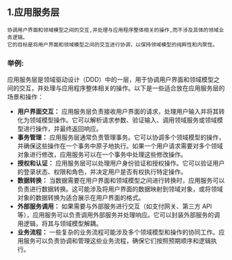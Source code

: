 ## 1.应用服务层
    协调用户界面和领域模型之间的交互,并处理与应用程序整体相关的操作,而不涉及具体的领域业务逻辑。
    它的目标是将用户界面和领域模型之间的交互进行协调，以保持领域模型的纯粹性和内聚性。

   ### 举例:
应用服务层是领域驱动设计（DDD）中的一层，用于协调用户界面和领域模型之间的交互，并处理与应用程序整体相关的操作。以下是一些适合放在应用服务层的场景和操作：

* **用户界面交互：** 应用服务层负责接收用户界面的请求，处理用户输入并将其转化为领域模型操作。它可以解析请求参数、验证输入、调用领域服务或领域模型进行操作，并最终返回响应。
* **事务管理：** 应用服务层通常负责管理事务。它可以协调多个领域模型的操作，并确保这些操作在一个事务中原子地执行。如果一个用户请求需要对多个领域对象进行修改，应用服务可以在一个事务中处理这些修改操作。
* **授权和认证：** 应用服务层可以处理用户身份验证和授权操作。它可以验证用户的登录状态、权限和角色，并决定用户是否有权执行特定操作。
* **数据转换：** 当数据需要在用户界面和领域模型之间进行转换时，应用服务可以负责进行数据转换。这可能涉及将用户界面的数据映射到领域对象，或将领域对象的数据转换为适合展示在用户界面的格式。
* **外部服务调用：** 如果需要与外部服务进行交互（如支付网关、第三方 API 等），应用服务可以负责调用外部服务并处理响应。它可以封装外部服务的调用逻辑，将其与领域模型解耦。
* **业务流程：** 一些复杂的业务流程可能涉及多个领域模型和操作的协同工作。应用服务可以负责协调和管理这些业务流程，确保它们按照预期顺序和逻辑执行。
